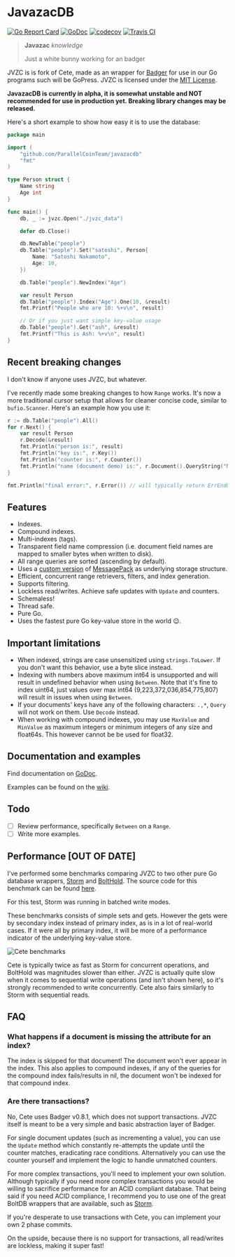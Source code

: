 # JavazacDB

[![Go Report Card](https://goreportcard.com/badge/github.com/ParallelCoinTeam/JVZC)](https://goreportcard.com/report/github.com/ParallelCoinTeam/JVZC)
[![GoDoc](https://godoc.org/github.com/ParallelCoinTeam/jvzc?status.svg)](https://godoc.org/github.com/ParallelCoinTeam/JVZC)
[![codecov](https://codecov.io/gh/ParallelCoinTeam/JVZC/branch/master/graph/badge.svg)](https://codecov.io/gh/ParallelCoinTeam/jvzc)
[![Travis CI](https://travis-ci.org/ParallelCoinTeam/jvzc.svg?branch=master)](https://travis-ci.org/ParallelCoinTeam/jvzc)

>**Javazac**
>_knowledge_
>
>Just a white bunny working for an badger

JVZC is is fork of Cete, made as an wrapper for [Badger](https://github.com/dgraph-io/badger) for use in our Go programs such will be GoPress. JVZC is licensed under the [MIT License](/LICENSE).

**JavazacDB is currently in alpha, it is somewhat unstable and NOT recommended for use in production yet. Breaking library changes may be released.**

Here's a short example to show how easy it is to use the database:

```go
package main

import (
	"github.com/ParallelCoinTeam/javazacdb"
	"fmt"
)

type Person struct {
	Name string
	Age int
}

func main() {
	db, _ := jvzc.Open("./jvzc_data")

	defer db.Close()

	db.NewTable("people")
	db.Table("people").Set("satoshi", Person{
		Name: "Satoshi Nakamoto",
		Age: 10,
	})

	db.Table("people").NewIndex("Age")

	var result Person
	db.Table("people").Index("Age").One(10, &result)
	fmt.Printf("People who are 10: %+v\n", result)

	// Or if you just want simple key-value usage
	db.Table("people").Get("ash", &result)
	fmt.Printf("This is Ash: %+v\n", result)
}
```

## Recent breaking changes
I don't know if anyone uses JVZC, but whatever.

I've recently made some breaking changes to how `Range` works. It's now a more traditional cursor setup that allows for cleaner concise code, similar to `bufio.Scanner`. Here's an example how you use it:

```go
r := db.Table("people").All()
for r.Next() {
	var result Person
	r.Decode(&result)
	fmt.Println("person is:", result)
	fmt.Println("key is:", r.Key())
	fmt.Println("counter is:", r.Counter())
	fmt.Println("name (document demo) is:", r.Document().QueryString("Name"))
}

fmt.Println("final error:", r.Error()) // will typically return ErrEndOfRange
```

## Features

- Indexes.
- Compound indexes.
- Multi-indexes (tags).
- Transparent field name compression (i.e. document field names are mapped to smaller bytes when written to disk).
- All range queries are sorted (ascending by default).
- Uses a [custom version](https://github.com/1lann/msgpack) of [MessagePack](https://github.com/vmihailenco/msgpack) as underlying storage structure.
- Efficient, concurrent range retrievers, filters, and index generation.
- Supports filtering.
- Lockless read/writes. Achieve safe updates with `Update` and counters.
- Schemaless!
- Thread safe.
- Pure Go.
- Uses the fastest pure Go key-value store in the world 😉.

## Important limitations

- When indexed, strings are case unsensitized using `strings.ToLower`. If you don't want this behavior, use a byte slice instead.
- Indexing with numbers above maximum int64 is unsupported and will result in undefined behavior when using `Between`. Note that it's fine to index uint64, just values over max int64 (9,223,372,036,854,775,807) will result in issues when using `Between`.
- If your documents' keys have any of the following characters: `.,*`, `Query` will not work on them. Use `Decode` instead.
- When working with compound indexes, you may use `MaxValue` and `MinValue` as maximum integers or minimum integers of any size and float64s. This however cannot be be used for float32.

## Documentation and examples

Find documentation on [GoDoc](https://godoc.org/github.com/1lann/jvzc).

Examples can be found on the [wiki](https://github.com/1lann/jvzc/wiki).

## Todo

- [ ] Review performance, specifically `Between` on a `Range`.
- [ ] Write more examples.

## Performance [OUT OF DATE]

I've performed some benchmarks comparing JVZC to two other pure Go database wrappers, [Storm](https://github.com/asdine/storm) and [BoltHold](https://github.com/timshannon/bolthold). The source code for this benchmark can be found [here](https://github.com/1lann/db-benchmark).

For this test, Storm was running in batched write modes.

These benchmarks consists of simple sets and gets. However the gets were by secondary index instead of primary index, as is in a lot of real-world cases. If it were all by primary index, it will be more of a performance indicator of the underlying key-value store.

![Cete benchmarks](https://chuie.io/jvzc.png)

Cete is typically twice as fast as Storm for concurrent operations, and BoltHold was magnitudes slower than either. JVZC is actually quite slow when it comes to sequential write operations (and isn't shown here), so it's strongly recommended to write concurrently. Cete also fairs similarly to Storm with sequential reads.

## FAQ
### What happens if a document is missing the attribute for an index?
The index is skipped for that document! The document won't ever appear in the index. This also applies to compound indexes, if any of the queries for the compound index fails/results in nil, the document won't be indexed for that compound index.

### Are there transactions?
No, Cete uses Badger v0.8.1, which does not support transactions. JVZC itself is meant to be a very simple and basic abstraction layer of Badger.

For single document updates (such as incrementing a value), you can use the `Update` method which constantly re-attempts the update until the counter matches, eradicating race conditions. Alternatively you can use the counter yourself and implement the logic to handle unmatched counters.

For more complex transactions, you'll need to implement your own solution. Although typically if you need more complex transactions you would be willing to sacrifice performance for an ACID compliant database. That being said if you need ACID compliance, I recommend you to use one of the great BoltDB wrappers that are available, such as [Storm](https://github.com/asdine/storm).

If you're desperate to use transactions with Cete, you can implement your own 2 phase commits.

On the upside, because there is no support for transactions, all read/writes are lockless, making it super fast!
